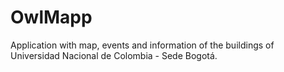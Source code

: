 # OwlMapp
Application with map, events and information of the buildings of Universidad Nacional de Colombia - Sede Bogotá.
